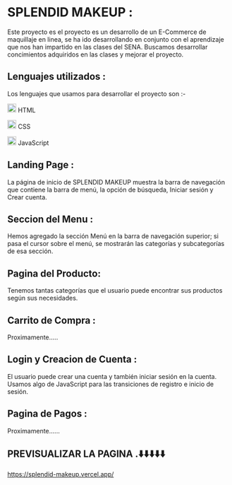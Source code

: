 # SPLENDID MAKEUP :

Este proyecto es el proyecto es un desarrollo de un E-Commerce de maquillaje en linea, se ha ido desarrollando en conjunto con el aprendizaje que nos han impartido en las clases del SENA.
Buscamos desarrollar concimientos adquiridos en las clases y mejorar el proyecto.


## Lenguajes utilizados :

Los lenguajes que usamos para desarrollar el proyecto son :-

<img src="https://cdn-icons-png.flaticon.com/512/226/226269.png" width=20/> HTML

<img src="https://cdn-icons-png.flaticon.com/512/732/732190.png" width=20 /> CSS

<img src="https://cdn-icons-png.flaticon.com/512/1199/1199124.png" width=20/> JavaScript


## Landing Page :
La página de inicio de SPLENDID MAKEUP muestra la barra de navegación que contiene la barra de menú, la opción de búsqueda, Iniciar sesión y Crear cuenta.


## Seccion del Menu :
Hemos agregado la sección Menú en la barra de navegación superior; si pasa el cursor sobre el menú, se mostrarán las categorías y subcategorías de esa sección.


## Pagina del Producto:
Tenemos tantas categorías que el usuario puede encontrar sus productos según sus necesidades. 


## Carrito de Compra :
Proximamente.....


## Login y Creacion de Cuenta : 

El usuario puede crear una cuenta y también iniciar sesión en la cuenta. Usamos algo de JavaScript para las transiciones de registro e inicio de sesión.


## Pagina de Pagos :
Proximamente......

## PREVISUALIZAR LA PAGINA .⬇️⬇️⬇️⬇️⬇️

https://splendid-makeup.vercel.app/


